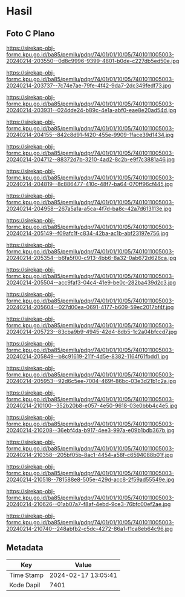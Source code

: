 # Hasil

## Foto C Plano

https://sirekap-obj-formc.kpu.go.id/ba85/pemilu/pdpr/74/01/01/10/05/7401011005003-20240214-203550--0d8c9996-9399-4801-b0de-c227db5ed50e.jpg

https://sirekap-obj-formc.kpu.go.id/ba85/pemilu/pdpr/74/01/01/10/05/7401011005003-20240214-203737--7c74e7ae-79fe-4f42-9da7-2dc349fedf73.jpg

https://sirekap-obj-formc.kpu.go.id/ba85/pemilu/pdpr/74/01/01/10/05/7401011005003-20240214-203931--024dde24-b89c-4e1a-abf0-eae8e20ad54d.jpg

https://sirekap-obj-formc.kpu.go.id/ba85/pemilu/pdpr/74/01/01/10/05/7401011005003-20240214-204155--842c8d91-f420-455e-9909-1face39d1434.jpg

https://sirekap-obj-formc.kpu.go.id/ba85/pemilu/pdpr/74/01/01/10/05/7401011005003-20240214-204712--88372d7b-3210-4ad2-8c2b-e9f7c3881a46.jpg

https://sirekap-obj-formc.kpu.go.id/ba85/pemilu/pdpr/74/01/01/10/05/7401011005003-20240214-204819--8c886477-410c-48f7-ba64-070ff96cf445.jpg

https://sirekap-obj-formc.kpu.go.id/ba85/pemilu/pdpr/74/01/01/10/05/7401011005003-20240214-204958--267a5a1a-a5ca-4f7d-ba8c-42a7d613113e.jpg

https://sirekap-obj-formc.kpu.go.id/ba85/pemilu/pdpr/74/01/01/10/05/7401011005003-20240214-205149--f09afc1f-c834-42ba-ac1b-abf23197e756.jpg

https://sirekap-obj-formc.kpu.go.id/ba85/pemilu/pdpr/74/01/01/10/05/7401011005003-20240214-205354--b6fa5f00-c913-4bb6-8a32-0ab672d626ca.jpg

https://sirekap-obj-formc.kpu.go.id/ba85/pemilu/pdpr/74/01/01/10/05/7401011005003-20240214-205504--acc9faf3-04c4-41e9-be0c-282ba439d2c3.jpg

https://sirekap-obj-formc.kpu.go.id/ba85/pemilu/pdpr/74/01/01/10/05/7401011005003-20240214-205604--027d00ea-0691-4177-b609-59ec2017bf4f.jpg

https://sirekap-obj-formc.kpu.go.id/ba85/pemilu/pdpr/74/01/01/10/05/7401011005003-20240214-205723--83cba9b9-4945-42d4-8db5-1c2a04bfccd7.jpg

https://sirekap-obj-formc.kpu.go.id/ba85/pemilu/pdpr/74/01/01/10/05/7401011005003-20240214-205849--b8c91619-211f-4d5e-8382-1164f61fbdd1.jpg

https://sirekap-obj-formc.kpu.go.id/ba85/pemilu/pdpr/74/01/01/10/05/7401011005003-20240214-205953--92d6c5ee-7004-469f-86bc-03e3d21b1c2a.jpg

https://sirekap-obj-formc.kpu.go.id/ba85/pemilu/pdpr/74/01/01/10/05/7401011005003-20240214-210100--352b20b8-e057-4e50-9618-03e0bbb4c4e5.jpg

https://sirekap-obj-formc.kpu.go.id/ba85/pemilu/pdpr/74/01/01/10/05/7401011005003-20240214-210208--36ebf4da-b917-4ee3-997a-e09b1bdb367b.jpg

https://sirekap-obj-formc.kpu.go.id/ba85/pemilu/pdpr/74/01/01/10/05/7401011005003-20240214-210358--205bf05b-8ac1-4454-a58f-c6594088b01f.jpg

https://sirekap-obj-formc.kpu.go.id/ba85/pemilu/pdpr/74/01/01/10/05/7401011005003-20240214-210518--781588e8-505e-429d-acc8-2f59ad55549e.jpg

https://sirekap-obj-formc.kpu.go.id/ba85/pemilu/pdpr/74/01/01/10/05/7401011005003-20240214-210626--01ab07a7-f8af-4ebd-9ce3-76bfc00ef2ae.jpg

https://sirekap-obj-formc.kpu.go.id/ba85/pemilu/pdpr/74/01/01/10/05/7401011005003-20240214-210740--248abfb2-c5dc-4272-86a1-f1ca8eb64c96.jpg


## Metadata

| Key        | Value               |
| ---------- | ------------------- |
| Time Stamp | 2024-02-17 13:05:41 |
| Kode Dapil | 7401                |




